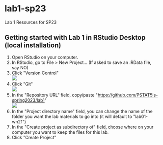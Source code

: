 # lab1-sp23
Lab 1 Resources for SP23

## Getting started with Lab 1 in RStudio Desktop (local installation)
1. Open RStudio on your computer.
1. In RStudio, go to File > New Project... (If asked to save an .RData file, say NO)
1. Click "Version Control" <br /> ![](http://www.rstudio.com/images/docs/projects_new.png)
1. Click "Git" <br /> ![](images/rstudio-project-git.jpg)
1. In the "Repository URL" field, copy/paste "https://github.com/PSTAT5ls-spring2023/lab1" <br /> ![](images/rstudio-project-git-clone.jpg)
1. In the "Project directory name" field, you can change the name of the folder you want the lab materials to go into (it will default to "lab01-wn21")
1. In the "Create project as subdirectory of" field, choose where on your computer you want to keep the files for this lab.
1. Click "Create Project"
